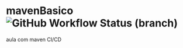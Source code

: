 # mavenBasico ![GitHub Workflow Status (branch)](https://img.shields.io/github/workflow/status/gabriel-masson/mavenBasico/aulaMaven/master)
aula com maven CI/CD
